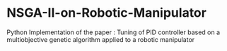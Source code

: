 # NSGA-II-on-Robotic-Manipulator
Python Implementation of the paper : Tuning of PID controller based on a multiobjective genetic algorithm applied to a robotic manipulator
